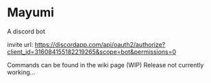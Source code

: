 # Mayumi
A discord bot

invite url: https://discordapp.com/api/oauth2/authorize?client_id=316084155182219265&scope=bot&permissions=0

Commands can be found in the wiki page (WIP)
Release not currently working...
